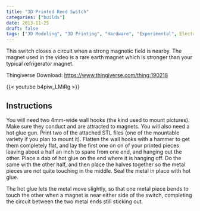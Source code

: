 ```yaml
---
title: "3D Printed Reed Switch"
categories: ["builds"]
date: 2013-11-25
draft: false
tags: ["3D Modeling", "3D Printing", "Hardware", "Experimental", Electronics]
---
```


This switch closes a circuit when a strong magnetic field is nearby. The magnet used in the video is a rare earth magnet which is stronger than your typical refrigerator magnet.

Thingiverse Download: https://www.thingiverse.com/thing:190218

<!--more-->

{{< youtube b4piw_LMiRg >}}

## Instructions

You will need two 4mm-wide wall hooks (the kind used to mount pictures). Make sure they conduct and are attracted to magnets. You will also need a hot glue gun.
Print two of the attached STL files (one of the mountable variety if you plan to mount it). Flatten the wall hooks with a hammer to get them completely flat, and lay the first one on on of your printed pieces leaving about a half an inch to spare from one end, and hanging out the other. Place a dab of hot glue on the end where it is hanging off. Do the same with the other half, and then place the halves together so the metal pieces are not quite touching in the middle. Seal the metal in place with hot glue.

The hot glue lets the metal move slightly, so that one metal piece bends to touch the other when a magnet is near either side of the switch, completing the circuit between the two metal ends still sticking out.
